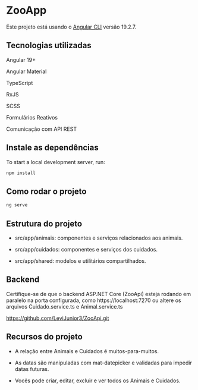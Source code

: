 # ZooApp

Este projeto está usando o [Angular CLI](https://github.com/angular/angular-cli) versão 19.2.7.

## Tecnologias utilizadas
Angular 19+

Angular Material

TypeScript

RxJS

SCSS

Formulários Reativos

Comunicação com API REST

## Instale as dependências 

To start a local development server, run:

```bash
npm install
```

## Como rodar o projeto

```bash
ng serve
```

## Estrutura do projeto

- src/app/animais: componentes e serviços relacionados aos animais.

- src/app/cuidados: componentes e serviços dos cuidados.

- src/app/shared: modelos e utilitários compartilhados.

## Backend

Certifique-se de que o backend ASP.NET Core (ZooApi) esteja rodando em paralelo na porta configurada, como https://localhost:7270 ou altere os arquivos Cuidado.service.ts e Animal.service.ts

https://github.com/LeviJunior3/ZooApi.git

## Recursos do projeto

- A relação entre Animais e Cuidados é muitos-para-muitos.

- As datas são manipuladas com mat-datepicker e validadas para impedir datas futuras.

- Vocês pode criar, editar, excluir e ver todos os Animais e Cuidados.
